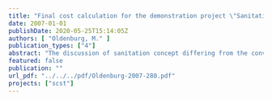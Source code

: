 ```yaml
---
title: "Final cost calculation for the demonstration project \"Sanitation Concepts for Separate Treatment of Urine, Faeces and Greywater\" (SCST)"
date: 2007-01-01
publishDate: 2020-05-25T15:14:05Z
authors: [ "Oldenburg, M." ]
publication_types: ["4"]
abstract: "The discussion of sanitation concept differing from the conventional one, i.e. systems with one sewer system and a central wastewater treatment station, is an ongoing increasing process. These new sanitation concepts have the target of saving and reuse the water as well as the nutrients. The approach of being a more appropriate technology can be demonstrated by life cycle analysis (Peter-Fröhlich et al, 2007). Due to the lack of implementation and long time experiences detailed cost comparison are not available yet. First estimations have been done and have shown a tendency, but detailed investigations have been missing. The results of the SCST-project, which represents an experience of four years implementation and operation of a new sanitation concept, will be used for a cost comparison of different sanitation systems. It is obvious that the prerequisite for a successful implementation beside the technical applicability is the demonstration of the systems benefits. These new sanitation systems will receive only acceptance, when economical benefits or other significant benefits will support their introduction. Therefore studies of cost comparisons are necessary and an important issue."
featured: false
publication: ""
url_pdf: "../../../pdf/Oldenburg-2007-280.pdf"
projects: ["scst"]
---
```


